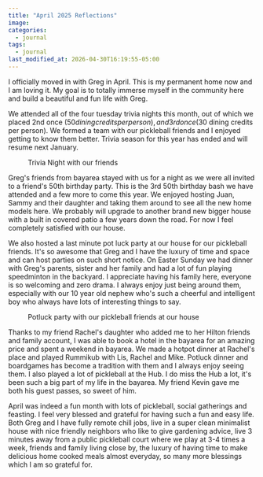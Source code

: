 ```yaml
---
title: "April 2025 Reflections"
image: 
categories:
  - journal
tags:
  - journal
last_modified_at: 2026-04-30T16:19:55-05:00
---
```



I officially moved in with Greg in April. This is my permanent home now and I am loving it. My goal is to totally immerse myself in the community here and build a beautiful and fun life with Greg.

We attended all of the four tuesday trivia nights this month, out of which we placed 2nd once ($50 dining credits per person), and 3rd once ($30 dining credits per person). We formed a team with our pickleball friends and I enjoyed getting to know them better. Trivia season for this year has ended and will resume next January.

<figure>
  <a href="#"><img src="{{ '/images/2025-04-trivia.jpg' | absolute_url }}" alt=""></a>
  <figcaption>Trivia Night with our friends</figcaption>
</figure> 


Greg's friends from bayarea stayed with us for a night as we were all invited to a friend's 50th birthday party. This is the 3rd 50th birthday bash we have attended and a few more to come this year. We enjoyed hosting Juan, Sammy and their daughter and taking them around to see all the new home models here. We probably will upgrade to another brand new bigger house with a built in covered patio a few years down the road. For now I feel completely satisfied with our house.

We also hosted a last minute pot luck party at our house for our pickleball friends. It's so awesome that Greg and I have the luxury of time and space and can host parties on such short notice. On Easter Sunday we had dinner with Greg's parents, sister and her family and had a lot of fun playing speedminton in the backyard. I appreciate having his family here, everyone is so welcoming and zero drama. I always enjoy just being around them, especially with our 10 year old nephew who's such a cheerful and intelligent boy who always have lots of interesting things to say.

<figure class>
  <a href="#"><img src="{{ '/images/2025-04-potluck-party.jpg' | absolute_url }}" alt=""></a>
  <figcaption>Potluck party with our pickleball friends at our house</figcaption>
</figure> 


Thanks to my friend Rachel's daughter who added me to her Hilton friends and family account, I was able to book a hotel in the bayarea for an amazing price and spent a weekend in bayarea. We made a hotpot dinner at Rachel's place and played Rummikub with Lis, Rachel and Mike. Potluck dinner and boardgames has become a tradition with them and I always enjoy seeing them.
I also played a lot of pickleball at the Hub. I do miss the Hub a lot, it's been such a big part of my life in the bayarea. My friend Kevin gave me both his guest passes, so sweet of him.


April was indeed a fun month with lots of pickleball, social gatherings and feasting. I feel very blessed and grateful for having such a fun and easy life. Both Greg and I have fully remote chill jobs, live in a super clean minimalist house with nice friendly neighbors who like to give gardening advice, live 3 minutes away from a public pickleball court where we play at 3-4 times a week, friends and family living close by, the luxury of having time to make delicious home cooked meals almost everyday, so many more blessings which I am so grateful for.

